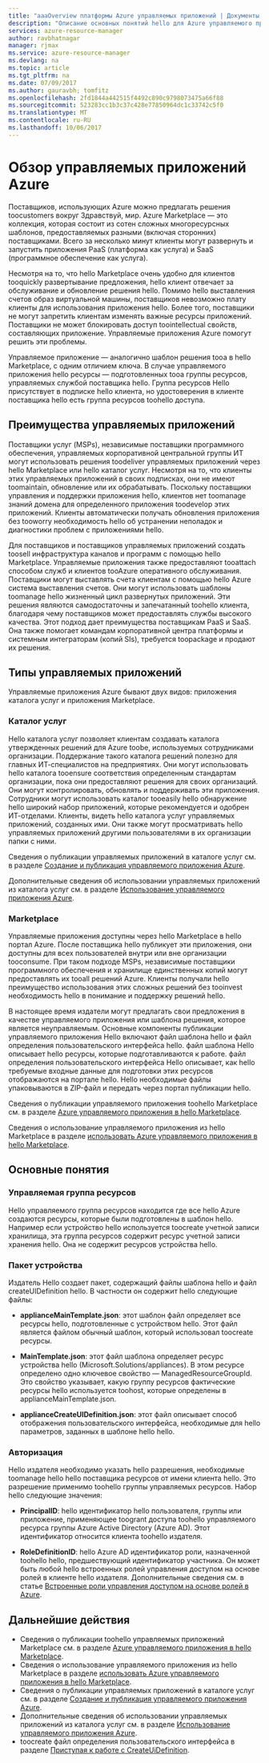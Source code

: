 ```yaml
---
title: "aaaOverview платформы Azure управляемых приложений | Документы Microsoft"
description: "Описание основных понятий hello для Azure управляемого приложения"
services: azure-resource-manager
author: ravbhatnagar
manager: rjmax
ms.service: azure-resource-manager
ms.devlang: na
ms.topic: article
ms.tgt_pltfrm: na
ms.date: 07/09/2017
ms.author: gauravbh; tomfitz
ms.openlocfilehash: 2fd1844a442515f4492c890c9798073475a66f88
ms.sourcegitcommit: 523283cc1b3c37c428e77850964dc1c33742c5f0
ms.translationtype: MT
ms.contentlocale: ru-RU
ms.lasthandoff: 10/06/2017
---
```

# <a name="azure-managed-applications-overview"></a>Обзор управляемых приложений Azure

Поставщиков, использующих Azure можно предлагать решения toocustomers вокруг Здравствуй, мир. Azure Marketplace — это коллекция, которая состоит из сотен сложных многоресурсных шаблонов, предоставляемых разными (включая сторонних) поставщиками. Всего за несколько минут клиенты могут развернуть и запустить приложения PaaS (платформа как услуга) и SaaS (программное обеспечение как услуга). 

Несмотря на то, что hello Marketplace очень удобно для клиентов tooquickly развертывание предложения, hello клиент отвечает за обслуживание и обновление решения hello. Помимо hello выставления счетов образ виртуальной машины, поставщиков невозможно плату клиенты для использования приложения hello. Более того, поставщики не могут запретить клиентам изменять важные ресурсы приложений. Поставщики не может блокировать доступ toointellectual свойств, составляющих приложение. Управляемые приложения Azure помогут решить эти проблемы. 

Управляемое приложение — аналогично шаблон решения tooa в hello Marketplace, с одним отличием ключа. В случае управляемого приложения hello ресурсы — подготовленных tooa группы ресурсов, управляемых службой поставщика hello. Группа ресурсов Hello присутствует в подписке hello клиента, но удостоверения в клиенте поставщика hello есть группа ресурсов toohello доступа.

## <a name="advantages-of-managed-applications"></a>Преимущества управляемых приложений

Поставщики услуг (MSPs), независимые поставщики программного обеспечения, управляемых корпоративной центральной группы ИТ могут использовать решения toodeliver управляемых приложений через hello Marketplace или hello каталог услуг. Несмотря на то, что клиенты этих управляемых приложений в своих подписках, они не имеют toomaintain, обновление или их обрабатывать. Поскольку поставщики управления и поддержки приложения hello, клиентов нет toomanage знаний домена для определенного приложения toodevelop этих приложений. Клиенты автоматически получать обновления приложения без tooworry необходимость hello об устранении неполадок и диагностики проблем с приложениями hello.

Для поставщиков и поставщиков управляемых приложений создать toosell инфраструктура каналов и программ с помощью hello Marketplace. Управляемые приложения также предоставляют tooattach способом служб и клиентов tooAzure оперативного обслуживания. Поставщики могут выставлять счета клиентам с помощью hello Azure система выставления счетов. Они могут использовать шаблоны toomanage hello жизненный цикл развернутых приложений. Эти решения являются самодостаточны и запечатанный toohello клиента, благодаря чему поставщиков может предоставлять службы высокого качества. Этот подход дает преимущества поставщикам PaaS и SaaS. Она также помогает командам корпоративной центра платформы и системным интеграторам (копий SIs), требуется toopackage и продают их решения.

## <a name="managed-application-types"></a>Типы управляемых приложений
Управляемые приложения Azure бывают двух видов: приложения каталога услуг и приложения Marketplace.
 
### <a name="service-catalog"></a>Каталог услуг  

Hello каталога услуг позволяет клиентам создавать каталога утвержденных решений для Azure toobe, используемых сотрудниками организации. Поддержание такого каталога решений полезно для главных ИТ-специалистов на предприятиях. Они могут использовать hello каталога tooensure соответствия определенным стандартам организации, пока они предоставляют решения для своих организаций. Они могут контролировать, обновлять и поддерживать эти приложения. Сотрудники могут использовать каталог tooeasily hello обнаружение hello широкий набор приложений, которые рекомендуется и одобрен ИТ-отделами. Клиенты, видеть hello каталога услуг управляемых приложений, созданных ими. Они также могут просматривать hello управляемых приложений другими пользователями в их организации папки с ними.
 
Сведения о публикации управляемых приложений в каталоге услуг см. в разделе [Создание и публикация управляемого приложения Azure](managed-application-publishing.md).
 
Дополнительные сведения об использовании управляемых приложений из каталога услуг см. в разделе [Использование управляемого приложения Azure](managed-application-consumption.md).
 
### <a name="marketplace"></a>Marketplace

Управляемые приложения доступны через hello Marketplace в hello портал Azure. После поставщика hello публикует эти приложения, они доступны для всех пользователей внутри или вне организации tooconsume. При таком подходе MSPs, независимые поставщики программного обеспечения и хранилище единственных копий могут предоставлять их tooall решений Azure. Клиенты получали hello преимущество использования этих сложных решений без tooinvest необходимость hello в понимание и поддержку решений hello. 

В настоящее время издатели могут предлагать свои предложения в качестве управляемого приложения или шаблона решения, которое является неуправляемым. Основные компоненты публикации управляемого приложения Hello включают файл шаблона hello и файл определения пользовательского интерфейса hello. файл шаблона Hello описывает hello ресурсы, которые подготавливаются к работе. файл определения пользовательского интерфейса Hello описывает, как hello требуемые входные данные для подготовки этих ресурсов отображаются на портале hello. Hello необходимые файлы упаковываются в ZIP-файл и передать через портал публикации hello.
 
Сведения о публикации управляемого приложения toohello Marketplace см. в разделе [Azure управляемого приложения в hello Marketplace](managed-application-author-marketplace.md).

Сведения о использование управляемого приложения из hello Marketplace в разделе [использовать Azure управляемого приложения в hello Marketplace](managed-application-consume-marketplace.md).

## <a name="key-concepts"></a>Основные понятия

### <a name="managed-resource-group"></a>Управляемая группа ресурсов
Hello управляемого группа ресурсов находится где все hello Azure создаются ресурсы, которые были подготовлены в шаблон hello. Например если устройство hello используется toocreate учетной записи хранилища, эта группа ресурсов содержит ресурс учетной записи хранения hello. Она не содержит ресурсов устройства hello.

### <a name="appliance-package"></a>Пакет устройства
Издатель Hello создает пакет, содержащий файлы шаблона hello и файл createUIDefinition hello. В частности он содержит hello следующие файлы:

- **applianceMainTemplate.json**: этот шаблон файл определяет все ресурсы hello, подготовленные с устройством hello. Этот файл является файлом обычный шаблон, который использовал toocreate ресурсы.

- **MainTemplate.json**: этот файл шаблона определяет ресурс устройства hello (Microsoft.Solutions/appliances). В этом ресурсе определено одно ключевое свойство — ManagedResourceGroupId. Это свойство указывает, какую группу ресурсов фактические ресурсы hello используется toohost, которые определены в applianceMainTemplate.json.

- **applianceCreateUIDefinition.json**: этот файл описывает способ отображения пользовательского интерфейса, необходимые для hello параметров, заданных в шаблоне hello hello.

### <a name="authorization"></a>Авторизация
Hello издателя необходимо указать hello разрешения, необходимые toomanage hello hello поставщика ресурсов от имени клиента hello. Это разрешение применимо toohello группы управляемых ресурсов. Набор hello следующие значения:

- **PrincipalID**: hello идентификатор hello пользователя, группы или приложение, применяющее toogrant доступа toohello управляемого ресурса группы Azure Active Directory (Azure AD). Этот идентификатор относится клиента toohello издателя.

- **RoleDefinitionID**: hello Azure AD идентификатор роли, назначенной toohello hello, предшествующий идентификатор участника. Он может быть любой hello встроенных ролей управления доступом на основе ролей в клиенте hello издателя. Дополнительные сведения см. в статье [Встроенные роли управления доступом на основе ролей в Azure](../active-directory/role-based-access-built-in-roles.md).

## <a name="next-steps"></a>Дальнейшие действия

* Сведения о публикации toohello управляемых приложений Marketplace см. в разделе [Azure управляемого приложения в hello Marketplace](managed-application-author-marketplace.md).
* Сведения о использование управляемого приложения из hello Marketplace в разделе [использовать Azure управляемого приложения в hello Marketplace](managed-application-consume-marketplace.md).
* Сведения о публикации управляемых приложений в каталоге услуг см. в разделе [Создание и публикация управляемого приложения Azure](managed-application-publishing.md).
* Дополнительные сведения об использовании управляемых приложений из каталога услуг см. в разделе [Использование управляемого приложения Azure](managed-application-consumption.md).
* toocreate файл определения пользовательского интерфейса в разделе [Приступая к работе с CreateUiDefinition](managed-application-createuidefinition-overview.md).

